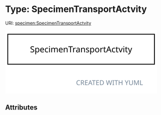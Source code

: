 
# Type: SpecimenTransportActvity




URI: [specimen:SpecimenTransportActvity](https://ccdh.org/specimen/SpecimenTransportActvity)


![img](images/SpecimenTransportActvity.svg)

## Attributes

